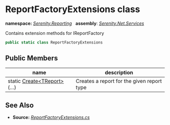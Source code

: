 # ReportFactoryExtensions class
**namespace:** *[Serenity.Reporting](../README.md#serenity.reporting-namespace)*   **assembly**: *[Serenity.Net.Services](../README.md)*

Contains extension methods for IReportFactory

```csharp
public static class ReportFactoryExtensions
```

## Public Members

| name | description |
| --- | --- |
| static [Create&lt;TReport&gt;](ReportFactoryExtensions/Create.md)(…) | Creates a report for the given report type |

## See Also

* **Source:** *[ReportFactoryExtensions.cs](https://github.com/serenity-is/Serenity/blob/master/src/Serenity.Net.Services/Reporting/ReportFactoryExtensions.cs)*
